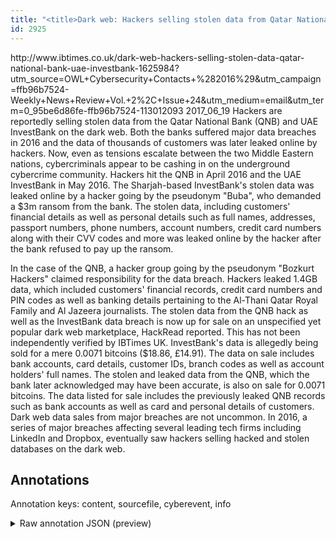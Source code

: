 ```yaml
---
title: "<title>Dark web: Hackers selling stolen data from Qatar National Bank and UAE InvestBank</title>"
id: 2925
---
```


<title>Dark web: Hackers selling stolen data from Qatar National Bank and UAE InvestBank</title>
<source> http://www.ibtimes.co.uk/dark-web-hackers-selling-stolen-data-qatar-national-bank-uae-investbank-1625984?utm_source=OWL+Cybersecurity+Contacts+%282016%29&utm_campaign=ffb96b7524-Weekly+News+Review+Vol.+2%2C+Issue+24&utm_medium=email&utm_term=0_95be6d86fe-ffb96b7524-113012093 </source>
<date> 2017_06_19 </date>
<text>
Hackers are reportedly selling stolen data from the Qatar National Bank (QNB) and UAE InvestBank on the dark web. Both the banks suffered major data breaches in 2016 and the data of thousands of customers was later leaked online by hackers. Now, even as tensions escalate between the two Middle Eastern nations, cybercriminals appear to be cashing in on the underground cybercrime community.
Hackers hit the QNB in April 2016 and the UAE InvestBank in May 2016. The Sharjah-based InvestBank's stolen data was leaked online by a hacker going by the pseudonym "Buba", who demanded a $3m ransom from the bank. The stolen data, including customers' financial details as well as personal details such as full names, addresses, passport numbers, phone numbers, account numbers, credit card numbers along with their CVV codes and more was leaked online by the hacker after the bank refused to pay up the ransom.

In the case of the QNB, a hacker group going by the pseudonym "Bozkurt Hackers" claimed responsibility for the data breach. Hackers leaked 1.4GB data, which included customers' financial records, credit card numbers and PIN codes as well as banking details pertaining to the Al-Thani Qatar Royal Family and Al Jazeera journalists.
The stolen data from the QNB hack as well as the InvestBank data breach is now up for sale on an unspecified yet popular dark web marketplace, HackRead reported. This has not been independently verified by IBTimes UK.
InvestBank's data is allegedly being sold for a mere 0.0071 bitcoins ($18.86, £14.91). The data on sale includes bank accounts, card details, customer IDs, branch codes as well as account holders' full names.
The stolen and leaked data from the QNB, which the bank later acknowledged may have been accurate, is also on sale for 0.0071 bitcoins. The data listed for sale includes the previously leaked QNB records such as bank accounts as well as card and personal details of customers.
Dark web data sales from major breaches are not uncommon. In 2016, a series of major breaches affecting several leading tech firms including LinkedIn and Dropbox, eventually saw hackers selling hacked and stolen databases on the dark web.
</text>



## Annotations

Annotation keys: content, sourcefile, cyberevent, info

<details>
<summary>Raw annotation JSON (preview)</summary>

```json
{
  "content": "Hackers are reportedly selling stolen data from the Qatar National Bank (QNB) and UAE InvestBank on the dark web. Both the banks suffered major data breaches in 2016 and the data of thousands of customers was later leaked online by hackers. Now, even as tensions escalate between the two Middle Eastern nations, cybercriminals appear to be cashing in on the underground cybercrime community. Hackers hit the QNB in April 2016 and the UAE InvestBank in May 2016. The Sharjah-based InvestBank's stolen data was leaked online by a hacker going by the pseudonym \"Buba\", who demanded a $3m ransom from the bank. The stolen data, including customers' financial details as well as personal details such as full names, addresses, passport numbers, phone numbers, account numbers, credit card numbers along with their CVV codes and more was leaked online by the hacker after the bank refused to pay up the ransom.  In the case of the QNB, a hacker group going by the pseudonym \"Bozkurt Hackers\" claimed responsibility for the data breach. Hackers leaked 1.4GB data, which included customers' financial records, credit card numbers and PIN codes as well as banking details pertaining to the Al-Thani Qatar Royal Family and Al Jazeera journalists. The stolen data from the QNB hack as well as the InvestBank data breach is now up for sale on an unspecified yet popular dark web marketplace, HackRead reported. This has not been independently verified by IBTimes UK. InvestBank's data is allegedly being sold for a mere 0.0071 bitcoins ($18.86, \u00a314.91). The data on sale includes bank accounts, card details, customer IDs, branch codes as well as account holders' full names. The stolen and leaked data from the QNB, which the bank later acknowledged may have been accurate, is also on sale for 0.0071 bitcoins. The data listed for sale includes the previously leaked QNB records such as bank accounts as well as card and personal details of customers. Dark web data sales from major breaches are not uncommon. In 2016, a series of major breaches affecting several leading tech firms including LinkedIn and Dropbox, eventually saw hackers selling hacked and stolen databases on the dark web.",
  "sourcefile": "2925.txt",
  "cyberevent": {
    "hopper": [
      {
        "index": 0,
        "relation": "Same",
        "events": [
          {
            "index": "E15",
            "type": "Attack",
            "realis": "Generic",
            "nugget": {
              "startOffset": 2127,
              "index": "T59",
              "endOffset": 2134,
              "text": "selling"
            },
            "argument": [
              {
                "index": "T65",
                "text": "hackers",
                "endOffset": 2126,
                "role": {
                  "type": "Attacker"
                },
                "startOffset": 2119,
                "type": "Person"
              },
              {
                "index": "T66",
                "text": "stolen databases",
                "endOffset": 2162,
                "role": {
                  "type": "Compromised-Data"
                },
                "startOffset": 2146,
                "type": "Data"
              }
            ],
            "subtype": "Databreach"
          },
          {
            "index": "E13",
            "type": "Attack",
            "realis": "Generic",
            "nugget": {
              "startOffset": 2026,
              "index": "T60",
              "endOffset": 2034,
              "text": "breaches"
            },
            "argument": [
              {
                "index": "T63",
                "external_reference": {
                  "wikidataid": "Q213660"
                },
                "endOffset": 2090,
                "role": {
                  "type": "Victim"
                },
                "text": "LinkedIn",
                "startOffset": 2082,
                "type": "Website"
              },
              {
  
```
</details>
